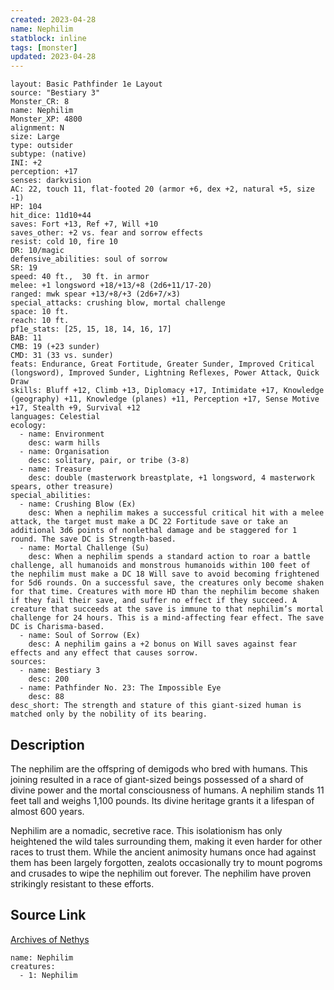 ```yaml
---
created: 2023-04-28
name: Nephilim
statblock: inline
tags: [monster]
updated: 2023-04-28
---
```

```statblock
layout: Basic Pathfinder 1e Layout
source: "Bestiary 3"
Monster_CR: 8
name: Nephilim
Monster_XP: 4800
alignment: N
size: Large
type: outsider
subtype: (native)
INI: +2
perception: +17
senses: darkvision
AC: 22, touch 11, flat-footed 20 (armor +6, dex +2, natural +5, size -1)
HP: 104
hit_dice: 11d10+44
saves: Fort +13, Ref +7, Will +10
saves_other: +2 vs. fear and sorrow effects
resist: cold 10, fire 10
DR: 10/magic
defensive_abilities: soul of sorrow
SR: 19
speed: 40 ft.,  30 ft. in armor
melee: +1 longsword +18/+13/+8 (2d6+11/17-20)
ranged: mwk spear +13/+8/+3 (2d6+7/×3)
special_attacks: crushing blow, mortal challenge
space: 10 ft.
reach: 10 ft.
pf1e_stats: [25, 15, 18, 14, 16, 17]
BAB: 11
CMB: 19 (+23 sunder)
CMD: 31 (33 vs. sunder)
feats: Endurance, Great Fortitude, Greater Sunder, Improved Critical (longsword), Improved Sunder, Lightning Reflexes, Power Attack, Quick Draw
skills: Bluff +12, Climb +13, Diplomacy +17, Intimidate +17, Knowledge (geography) +11, Knowledge (planes) +11, Perception +17, Sense Motive +17, Stealth +9, Survival +12
languages: Celestial
ecology:
  - name: Environment
    desc: warm hills
  - name: Organisation
    desc: solitary, pair, or tribe (3-8)
  - name: Treasure
    desc: double (masterwork breastplate, +1 longsword, 4 masterwork spears, other treasure)
special_abilities:
  - name: Crushing Blow (Ex)
    desc: When a nephilim makes a successful critical hit with a melee attack, the target must make a DC 22 Fortitude save or take an additional 3d6 points of nonlethal damage and be staggered for 1 round. The save DC is Strength-based.
  - name: Mortal Challenge (Su)
    desc: When a nephilim spends a standard action to roar a battle challenge, all humanoids and monstrous humanoids within 100 feet of the nephilim must make a DC 18 Will save to avoid becoming frightened for 5d6 rounds. On a successful save, the creatures only become shaken for that time. Creatures with more HD than the nephilim become shaken if they fail their save, and suffer no effect if they succeed. A creature that succeeds at the save is immune to that nephilim’s mortal challenge for 24 hours. This is a mind-affecting fear effect. The save DC is Charisma-based.
  - name: Soul of Sorrow (Ex)
    desc: A nephilim gains a +2 bonus on Will saves against fear effects and any effect that causes sorrow.
sources:
  - name: Bestiary 3
    desc: 200
  - name: Pathfinder No. 23: The Impossible Eye
    desc: 88
desc_short: The strength and stature of this giant-sized human is matched only by the nobility of its bearing.
```
## Description
The nephilim are the offspring of demigods who bred with humans. This joining resulted in a race of giant-sized beings possessed of a shard of divine power and the mortal consciousness of humans. A nephilim stands 11 feet tall and weighs 1,100 pounds. Its divine heritage grants it a lifespan of almost 600 years.

Nephilim are a nomadic, secretive race. This isolationism has only heightened the wild tales surrounding them, making it even harder for other races to trust them. While the ancient animosity humans once had against them has been largely forgotten, zealots occasionally try to mount pogroms and crusades to wipe the nephilim out forever. The nephilim have proven strikingly resistant to these efforts.
## Source Link
[Archives of Nethys](https://aonprd.com/MonsterDisplay.aspx?ItemName=Nephilim)
```encounter-table
name: Nephilim
creatures:
  - 1: Nephilim
```
